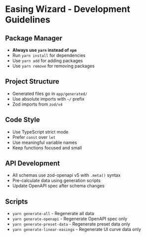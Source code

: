 # Easing Wizard - Development Guidelines

## Package Manager
- **Always use `yarn` instead of `npm`**
- Run `yarn install` for dependencies
- Use `yarn add` for adding packages
- Use `yarn remove` for removing packages

## Project Structure
- Generated files go in `app/generated/`
- Use absolute imports with `~/` prefix
- Zod imports from `zod/v4`

## Code Style
- Use TypeScript strict mode
- Prefer `const` over `let`
- Use meaningful variable names
- Keep functions focused and small

## API Development
- All schemas use zod-openapi v5 with `.meta()` syntax
- Pre-calculate data using generation scripts
- Update OpenAPI spec after schema changes

## Scripts
- `yarn generate-all` - Regenerate all data
- `yarn generate-openapi` - Regenerate OpenAPI spec only
- `yarn generate-preset-data` - Regenerate preset data only
- `yarn generate-linear-easings` - Regenerate UI curve data only
